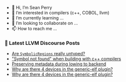 - 👋 Hi, I’m Sean Perry
- 👀 I’m interested in compilers (c++, COBOL, llvm)
- 🌱 I’m currently learning ...
- 💞️ I’m looking to collaborate on ...
- 📫 How to reach me ...

<!---
s66perry/s66perry is a ✨ special ✨ repository because its `README.md` (this file) appears on your GitHub profile.
You can click the Preview link to take a look at your changes.
--->
### 📕 Latest LLVM Discourse Posts

<!-- DISCOURSE-LLVM:START -->
- [Are `SymbolicRegions` really untyped?](https://discourse.llvm.org/t/are-symbolicregions-really-untyped/64406#post_4)
- [&quot;Symbol not found&quot; when building with c++ compilers](https://discourse.llvm.org/t/symbol-not-found-when-building-with-c-compilers/64316#post_6)
- [Preserving metadata during lowing to backend](https://discourse.llvm.org/t/preserving-metadata-during-lowing-to-backend/64552#post_1)
- [Why are there 4 devices in the generic-elf plugin?](https://discourse.llvm.org/t/why-are-there-4-devices-in-the-generic-elf-plugin/64550#post_2)
- [Why are there 4 devices in the generic-elf plugin?](https://discourse.llvm.org/t/why-are-there-4-devices-in-the-generic-elf-plugin/64550#post_1)
<!-- DISCOURSE-LLVM:END -->
